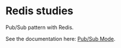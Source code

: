 # Redis studies

Pub/Sub pattern with Redis.

See the documentation here: [Pub/Sub Mode](https://redis-py.readthedocs.io/en/stable/examples/asyncio_examples.html#Pub/Sub-Mode).
